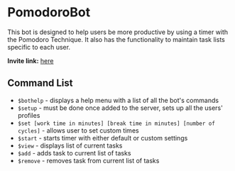 ﻿# PomodoroBot
 This bot is designed to help users be more productive by using a timer with the Pomodoro Technique. It also has the functionality to maintain task lists specific to each user.
 
**Invite link:** [here](https://discord.com/api/oauth2/authorize?client_id=909195178538041384&permissions=8&scope=bot)

## Command List
- ```$bothelp``` - displays a help menu with a list of all the bot's commands
- ```$setup``` - must be done once added to the server, sets up all the users' profiles
- ```$set [work time in minutes] [break time in minutes] [number of cycles]``` - allows user to set custom times
- ```$start``` - starts timer with either default or custom settings
- ```$view``` - displays list of current tasks
- ```$add``` - adds task to current list of tasks
- ```$remove``` - removes task from current list of tasks
